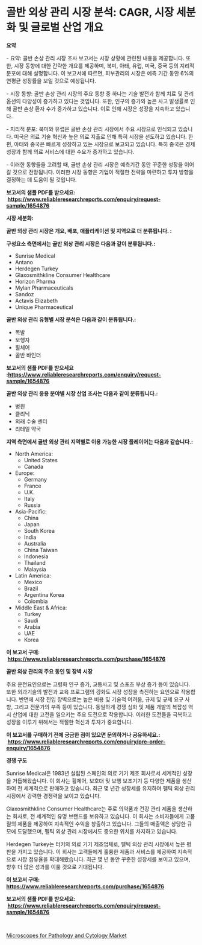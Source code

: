 <p><h1>골반 외상 관리 시장 분석: CAGR, 시장 세분화 및 글로벌 산업 개요</h1></p><p><strong>요약</strong></p>
<p><p>- 요약: 골반 손상 관리 시장 조사 보고서는 시장 상황에 관련된 내용을 제공합니다. 또한, 시장 동향에 대한 간략한 개요를 제공하며, 북미, 아태, 유럽, 미국, 중국 등의 지리적 분포에 대해 설명합니다. 이 보고서에 따르면, 피부관리의 시장은 예측 기간 동안 6%의 연평균 성장률을 보일 것으로 예상됩니다.</p><p>- 시장 동향: 골반 손상 관리 시장의 주요 동향 중 하나는 기술 발전과 함께 치료 및 관리 옵션의 다양성이 증가하고 있다는 것입니다. 또한, 인구의 증가와 높은 사고 발생률로 인해 골반 손상 환자 수가 증가하고 있습니다. 이로 인해 시장은 성장을 지속하고 있습니다.</p><p>- 지리적 분포: 북미와 유럽은 골반 손상 관리 시장에서 주요 시장으로 인식되고 있습니다. 미국은 의료 기술 혁신과 높은 의료 지출로 인해 특히 시장을 선도하고 있습니다. 한편, 아태와 중국은 빠르게 성장하고 있는 시장으로 보고되고 있습니다. 특히 중국은 경제 성장과 함께 의료 서비스에 대한 수요가 증가하고 있습니다.</p><p>- 이러한 동향들을 고려할 때, 골반 손상 관리 시장은 예측기간 동안 꾸준한 성장을 이어갈 것으로 전망됩니다. 이러한 시장 동향은 기업이 적절한 전략을 마련하고 투자 방향을 결정하는 데 도움이 될 것입니다.</p></p>
<p><strong>보고서의 샘플 PDF를 받으세요: &nbsp;<a href="https://www.reliableresearchreports.com/enquiry/request-sample/1654876">https://www.reliableresearchreports.com/enquiry/request-sample/1654876</a></strong></p>
<p><strong>시장 세분화:</strong></p>
<p><strong> 골반 외상 관리 시장은 개요, 배포, 애플리케이션 및 지역으로 더 분류됩니다. :</strong></p>
<p><strong>구성요소 측면에서는 골반 외상 관리 시장은 다음과 같이 분류됩니다.:</strong></p>
<p><ul><li>Sunrise Medical</li><li>Antano</li><li>Herdegen Turkey</li><li>Glaxosmithkline Consumer Healthcare</li><li>Horizon Pharma</li><li>Mylan Pharmaceuticals</li><li>Sandoz</li><li>Actavis Elizabeth</li><li>Unique Pharmaceutical</li></ul></p>
<p><strong> 골반 외상 관리 유형별 시장 분석은 다음과 같이 분류됩니다.:</strong></p>
<p><ul><li>목발</li><li>보행자</li><li>휠체어</li><li>골반 바인더</li></ul></p>
<p><strong>보고서의 샘플 PDF를 받으세요 :<a href="https://www.reliableresearchreports.com/enquiry/request-sample/1654876">https://www.reliableresearchreports.com/enquiry/request-sample/1654876</a></strong></p>
<p><strong> 골반 외상 관리 응용 분야별 시장 산업 조사는 다음과 같이 분류됩니다.:</strong></p>
<p><ul><li>병원</li><li>클리닉</li><li>외래 수술 센터</li><li>리테일 약국</li></ul></p>
<p><strong>지역 측면에서 골반 외상 관리 지역별로 이용 가능한 시장 플레이어는 다음과 같습니다.:</strong></p>
<p><ul>
    <li>
        North America:
        <ul>
            <li>United States</li>
            <li>Canada</li>
        </ul>
    </li>
    <li>
        Europe:
        <ul>
            <li>Germany</li>
            <li>France</li>
            <li>U.K.</li>
            <li>Italy</li>
            <li>Russia</li>
        </ul>
    </li>
    <li>
        Asia-Pacific:
        <ul>
            <li>China</li>
            <li>Japan</li>
            <li>South Korea</li>
            <li>India</li>
            <li>Australia</li>
            <li>China Taiwan</li>
            <li>Indonesia</li>
            <li>Thailand</li>
            <li>Malaysia</li>
        </ul>
    </li>
    <li>
        Latin America:
        <ul>
            <li>Mexico</li>
            <li>Brazil</li>
            <li>Argentina Korea</li>
            <li>Colombia</li>
        </ul>
    </li>
    <li>
        Middle East & Africa:
        <ul>
            <li>Turkey</li>
            <li>Saudi</li>
            <li>Arabia</li>
            <li>UAE</li>
            <li>Korea</li>
        </ul>
    </li>
    </ul></p>
<p><strong>이 보고서 구매: &nbsp;<a href="https://www.reliableresearchreports.com/purchase/1654876">https://www.reliableresearchreports.com/purchase/1654876</a></strong></p>
<p><strong>골반 외상 관리의 주요 동인 및 장벽 시장</strong></p>
<p><p>주요 운전요인으로는 고령화 인구 증가, 교통사고 및 스포츠 부상 증가 등이 있습니다. 또한 외과기술의 발전과 교육 프로그램의 강화도 시장 성장을 촉진하는 요인으로 작용합니다. 반면에 시장 진입 장벽으로는 높은 비용 및 기술적 어려움, 규제 및 규제 요구 사항, 그리고 전문가의 부족 등이 있습니다. 동일하게 경쟁 심화 및 제품 개발의 복잡성 역시 산업에 대한 고전을 일으키는 주요 도전으로 작용합니다. 이러한 도전들을 극복하고 성장을 이루기 위해서는 적절한 혁신과 투자가 중요합니다.</p></p>
<p><strong>이 보고서를 구매하기 전에 궁금한 점이 있으면 문의하거나 공유하세요.: &nbsp;<a href="https://www.reliableresearchreports.com/enquiry/pre-order-enquiry/1654876">https://www.reliableresearchreports.com/enquiry/pre-order-enquiry/1654876</a></strong></p>
<p><strong>경쟁 구도</strong></p>
<p><p>Sunrise Medical은 1983년 설립된 스페인의 의료 기기 제조 회사로서 세계적인 성장을 거듭해왔습니다. 이 회사는 휠체어, 보호대 및 보행 보조기기 등 다양한 제품을 생산하여 전 세계적으로 판매하고 있습니다. 최근 몇 년간 성장세를 유지하며 펠틱 외상 관리 시장에서 강력한 경쟁력을 보이고 있습니다.</p><p>Glaxosmithkline Consumer Healthcare는 주로 의약품과 건강 관리 제품을 생산하는 회사로, 전 세계적인 유명 브랜드를 보유하고 있습니다. 이 회사는 소비자들에게 고품질의 제품을 제공하여 지속적인 수익을 창출하고 있습니다. 그들의 매출액은 상당한 규모에 도달했으며, 펠틱 외상 관리 시장에서도 중요한 위치를 차지하고 있습니다.</p><p>Herdegen Turkey는 터키의 의료 기기 제조업체로, 펠틱 외상 관리 시장에서 높은 평판을 가지고 있습니다. 이 회사는 고객들에게 훌륭한 제품과 서비스를 제공하여 지속적으로 시장 점유율을 확대해왔습니다. 최근 몇 년 동안 꾸준한 성장세를 보이고 있으며, 향후 더 많은 성과를 이룰 것으로 기대됩니다.</p></p>
<p><strong>이 보고서 구매: &nbsp; <a href="https://www.reliableresearchreports.com/purchase/1654876">https://www.reliableresearchreports.com/purchase/1654876</a></strong></p>
<p><strong>보고서의 샘플 PDF를 받으세요: &nbsp;<a href="https://www.reliableresearchreports.com/enquiry/request-sample/1654876">https://www.reliableresearchreports.com/enquiry/request-sample/1654876</a></strong><strong></strong></p>
<p>&nbsp;</p>
<p><p><a href="https://github.com/CliffMedina6/Market-Research-Report-List-4/blob/main/microscopes-for-pathology-and-cytology-market.md">Microscopes for Pathology and Cytology Market</a></p></p>